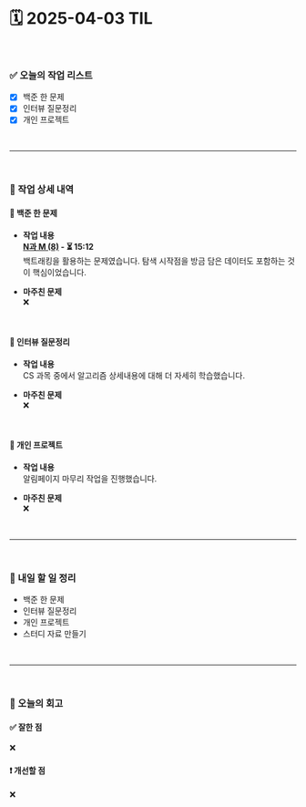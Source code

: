 # 🗓️ 2025-04-03 TIL

<br>

### ✅ 오늘의 작업 리스트  
- [x] 백준 한 문제
- [x] 인터뷰 질문정리
- [x] 개인 프로젝트

<br>

---

<br>

### 📌 작업 상세 내역  

#### 🔹 백준 한 문제
- **작업 내용**<br>
**[N과 M (8)](https://www.acmicpc.net/problem/15657) - ⏳ 15:12**<br>
백트래킹을 활용하는 문제였습니다. 탐색 시작점을 방금 담은 데이터도 포함하는 것이 핵심이었습니다.

- **마주친 문제**<br>
❌

<br>

#### 🔹 인터뷰 질문정리
- **작업 내용**<br>
CS 과목 중에서 알고리즘 상세내용에 대해 더 자세히 학습했습니다.

- **마주친 문제**<br>
❌

<br>

#### 🔹 개인 프로젝트
- **작업 내용**<br>
알림페이지 마무리 작업을 진행했습니다.

- **마주친 문제**<br>
❌


<br>

---

<br>

### 🚀 내일 할 일 정리  

- 백준 한 문제
- 인터뷰 질문정리
- 개인 프로젝트
- 스터디 자료 만들기

<br>

---

<br>

### 🧐 오늘의 회고  

#### ✅ 잘한 점
❌

#### ❗ 개선할 점
❌


<br><br><br>